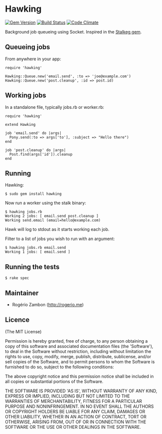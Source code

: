 Hawking
=======

[![Gem Version](https://badge.fury.io/rb/hawking.png)](http://badge.fury.io/rb/hawking)
[![Build Status](https://travis-ci.org/rogeriozambon/hawking.png?branch=master)](https://travis-ci.org/rogeriozambon/hawking)
[![Code Climate](https://codeclimate.com/github/rogeriozambon/hawking.png)](https://codeclimate.com/github/rogeriozambon/hawking)

Background job queueing using Socket. Inspired in the [Stalkeg gem](https://github.com/han/stalker).

Queueing jobs
-------------

From anywhere in your app:

    require 'hawking'

    Hawking::Queue.new('email.send', :to => 'joe@example.com')
    Hawking::Queue.new('post.cleanup', :id => post.id)

Working jobs
------------

In a standalone file, typically jobs.rb or worker.rb:

    require 'hawking'

    extend Hawking

    job 'email.send' do |args|
      Pony.send(:to => args['to'], :subject => "Hello there")
    end

    job 'post.cleanup' do |args|
      Post.find(args['id']).cleanup
    end

Running
-------

Hawking:

    $ sudo gem install hawking

Now run a worker using the stalk binary:

    $ hawking jobs.rb
    Working 2 jobs: [ email.send post.cleanup ]
    Working send.email (email=hello@example.com)

Hawk will log to stdout as it starts working each job.

Filter to a list of jobs you wish to run with an argument:

    $ hawking jobs.rb email.send
    Working 1 jobs: [ email.send ]

Running the tests
-----------------

    $ rake spec

Maintainer
----------

* Rogério Zambon (http://rogerio.me)

Licence
-------

(The MIT License)

Permission is hereby granted, free of charge, to any person obtaining a copy of this software and associated documentation files (the 'Software'), to deal in the Software without restriction, including without limitation the rights to use, copy, modify, merge, publish, distribute, sublicense, and/or sell copies of the Software, and to permit persons to whom the Software is furnished to do so, subject to the following conditions:

The above copyright notice and this permission notice shall be included in all copies or substantial portions of the Software.

THE SOFTWARE IS PROVIDED 'AS IS', WITHOUT WARRANTY OF ANY KIND, EXPRESS OR IMPLIED, INCLUDING BUT NOT LIMITED TO THE WARRANTIES OF MERCHANTABILITY, FITNESS FOR A PARTICULAR PURPOSE AND NONINFRINGEMENT. IN NO EVENT SHALL THE AUTHORS OR COPYRIGHT HOLDERS BE LIABLE FOR ANY CLAIM, DAMAGES OR OTHER LIABILITY, WHETHER IN AN ACTION OF CONTRACT, TORT OR OTHERWISE, ARISING FROM, OUT OF OR IN CONNECTION WITH THE SOFTWARE OR THE USE OR OTHER DEALINGS IN THE SOFTWARE.
